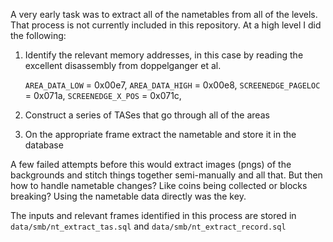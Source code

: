 
A very early task was to extract all of the nametables from all of the
levels. That process is not currently included in this repository. At a high
level I did the following:

 1) Identify the relevant memory addresses, in this case by reading the
    excellent disassembly from doppelganger et al.

    `AREA_DATA_LOW`           = 0x00e7,
    `AREA_DATA_HIGH`          = 0x00e8,
    `SCREENEDGE_PAGELOC`      = 0x071a,
    `SCREENEDGE_X_POS`        = 0x071c,

 2) Construct a series of TASes that go through all of the areas
 3) On the appropriate frame extract the nametable and store it in the
    database

A few failed attempts before this would extract images (pngs) of the
backgrounds and stitch things together semi-manually and all that. But then
how to handle nametable changes? Like coins being collected or blocks
breaking? Using the nametable data directly was the key.

The inputs and relevant frames identified in this process are stored in
`data/smb/nt_extract_tas.sql` and `data/smb/nt_extract_record.sql`
